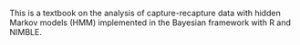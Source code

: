 This is a textbook on the analysis of capture-recapture data with hidden Markov models (HMM) implemented in the Bayesian framework with R and NIMBLE. 

